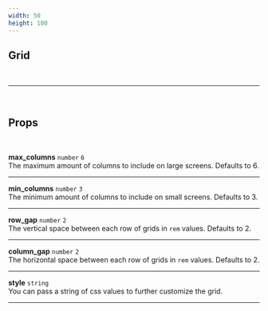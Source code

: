 ```yaml
---
width: 50
height: 100
---
```


## Grid

<br>

---

<br>

## Props

<br>

**max_columns** `number` <code class="blue">6</code><br>
The maximum amount of columns to include on large screens. Defaults to 6.

---

**min_columns** `number` <code class="blue">3</code><br>
The minimum amount of columns to include on small screens. Defaults to 3.

---

**row_gap** `number` <code class="blue">2</code><br>
The vertical space between each row of grids in `rem` values. Defaults to 2.

---

**column_gap** `number` <code class="blue">2</code><br>
The horizontal space between each row of grids in `rem` values. Defaults to 2.

---

**style** `string`<br>
You can pass a string of css values to further customize the grid.

---
